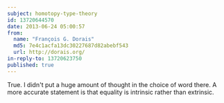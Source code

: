 ```yaml
---
subject: homotopy-type-theory
id: 13720644570
date: 2013-06-24 05:00:57
from:
  name: "François G. Dorais"
  md5: 7e4c1acfa13dc30227687d82abebf543
  url: http://dorais.org/
in-reply-to: 13720623750
published: true
---
```

True. I didn't put a huge amount of thought in the choice of word there. A more accurate statement is that equality is intrinsic rather than extrinsic.
